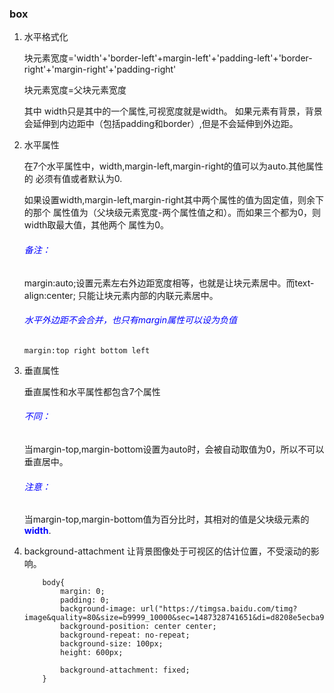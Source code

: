### box

1. 水平格式化

    块元素宽度='width'+'border-left'+margin-left'+'padding-left'+'border-right'+'margin-right'+'padding-right'

    块元素宽度=父块元素宽度

    其中 width只是其中的一个属性,可视宽度就是width。
    如果元素有背景，背景会延伸到内边距中（包括padding和border）,但是不会延伸到外边距。



2. 水平属性

    在7个水平属性中，width,margin-left,margin-right的值可以为auto.其他属性的
    必须有值或者默认为0.

    如果设置width,margin-left,margin-right其中两个属性的值为固定值，则余下的那个
    属性值为（父块级元素宽度-两个属性值之和）。而如果三个都为0，则width取最大值，其他两个
    属性为0。

    <h6 style='color:blue'>备注：</h6>

    margin:auto;设置元素左右外边距宽度相等，也就是让块元素居中。而text-align:center;
    只能让块元素内部的内联元素居中。

    <h6 style='color:blue'>
    水平外边距不会合并，也只有margin属性可以设为负值
    </h6>

    ```
    margin:top right bottom left
    ```
3. 垂直属性

    垂直属性和水平属性都包含7个属性

    <h6 style='color:blue'>不同：</h6>

    当margin-top,margin-bottom设置为auto时，会被自动取值为0，所以不可以垂直居中。

    <h6 style='color:blue'>注意：</h6>

    当margin-top,margin-bottom值为百分比时，其相对的值是父块级元素的<b style='color:blue'>width</b>.

4. background-attachment 让背景图像处于可视区的估计位置，不受滚动的影响。

    ```
        body{
            margin: 0;
            padding: 0;
            background-image: url("https://timgsa.baidu.com/timg?image&quality=80&size=b9999_10000&sec=1487328741651&di=d8208e5ecba924b32f0dee2541c0d837&imgtype=0&src=http%3A%2F%2Fimg.zcool.cn%2Fcommunity%2F01e60e56e7aa8f32f875520fa93b49.jpg");
            background-position: center center;
            background-repeat: no-repeat;
            background-size: 100px;
            height: 600px;

            background-attachment: fixed;
        }
    ```